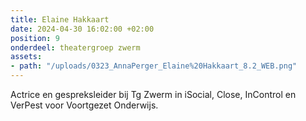 ```yaml
---
title: Elaine Hakkaart
date: 2024-04-30 16:02:00 +02:00
position: 9
onderdeel: theatergroep zwerm
assets:
- path: "/uploads/0323_AnnaPerger_Elaine%20Hakkaart_8.2_WEB.png"
---
```


Actrice en gespreksleider bij Tg Zwerm in iSocial, Close, InControl en VerPest voor Voortgezet Onderwijs.